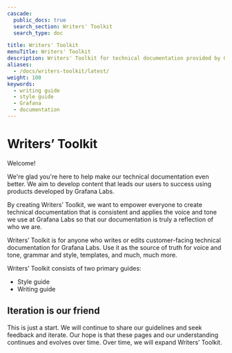 ```yaml
---
cascade:
  public_docs: true
  search_section: Writers' Toolkit
  search_type: doc

title: Writers' Toolkit
menuTitle: Writers' Toolkit
description: Writers' Toolkit for technical documentation provided by Grafana Labs
aliases:
  - /docs/writers-toolkit/latest/
weight: 100
keywords:
  - writing guide
  - style guide
  - Grafana
  - documentation
---
```


# Writers’ Toolkit

<!-- vale Grafana.Exclamation = NO -->

Welcome!

<!-- vale Grafana.Exclamation = YES -->

We're glad you're here to help make our technical documentation even better. We aim to develop content that leads our users to success using products developed by Grafana Labs.

By creating Writers’ Toolkit, we want to empower everyone to create technical documentation that is consistent and applies the voice and tone we use at Grafana Labs so that our documentation is truly a reflection of who we are.

Writers’ Toolkit is for anyone who writes or edits customer-facing technical documentation for Grafana Labs. Use it as the source of truth for voice and tone, grammar and style, templates, and much, much more.

Writers’ Toolkit consists of two primary guides:

- Style guide
- Writing guide

## Iteration is our friend

This is just a start. We will continue to share our guidelines and seek feedback and iterate. Our hope is that these pages and our understanding continues and evolves over time. Over time, we will expand Writers’ Toolkit.
